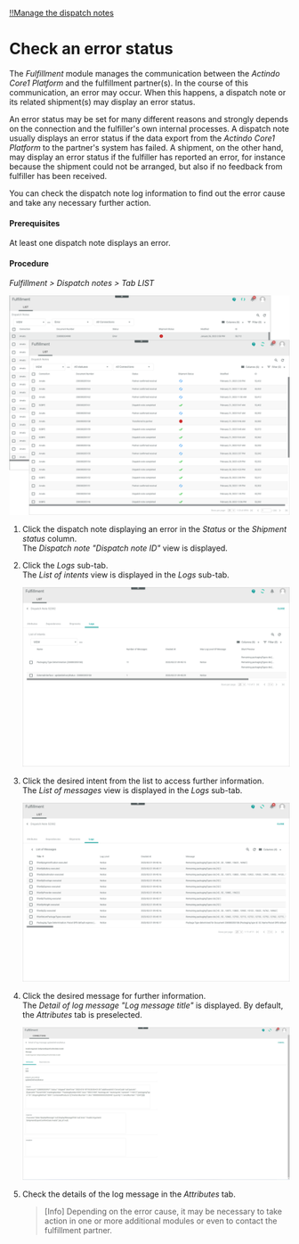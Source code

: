 [!!Manage the dispatch notes](../Operation/01_ManageDispatchNotes.md)  


# Check an error status

The *Fulfillment* module manages the communication between the *Actindo Core1 Platform* and the fulfillment partner(s). In the course of this communication, an error may occur. When this happens, a dispatch note or its related shipment(s) may display an error status.

An error status may be set for many different reasons and strongly depends on the connection and the fulfiller's own internal processes. A dispatch note usually displays an error status if the data export from the *Actindo Core1 Platform* to the partner's system has failed. A shipment, on the other hand, may display an error status if the fulfiller has reported an error, for instance because the shipment could not be arranged, but also if no feedback from fulfiller has been received.

You can check the dispatch note log information to find out the error cause and take any necessary further action.

#### Prerequisites

At least one dispatch note displays an error.

#### Procedure

*Fulfillment > Dispatch notes > Tab LIST*

![Error status](../../Assets/Screenshots/Fulfillment/DispatchNotes/DispatchNotesErrorStatus.png "[Error status]")

1. Click the dispatch note displaying an error in the *Status* or the *Shipment status* column.  
    The *Dispatch note "Dispatch note ID"* view is displayed. 

2. Click the *Logs* sub-tab.   
    The *List of intents* view is displayed in the *Logs* sub-tab.

    ![Logs](../../Assets/Screenshots/Fulfillment/DispatchNotes/DispatchNoteLogsError.png "[Logs]")

3. Click the desired intent from the list to access further information.  
    The *List of messages* view is displayed in the *Logs* sub-tab.  

    ![Messages](../../Assets/Screenshots/Fulfillment/DispatchNotes/DispatchNoteLogsMessages.png "[Messages]")

4. Click the desired message for further information.    
    The *Detail of log message "Log message title"* is displayed. By default, the *Attributes* tab is preselected.

    ![Detail of log message](../../Assets/Screenshots/Fulfillment/Logging/DetailLogMessageAttributes01.png "[Detail of log message]")

    [comment]: <> (Aus Logging genommen, passt nicht genau mit dem Fehler oben; ich kann den auch nicht reproduzieren. Screenshot hier weglassen?)

5. Check the details of the log message in the *Attributes* tab. 
    > [Info] Depending on the error cause, it may be necessary to take action in one or more additional modules or even to contact the fulfillment partner.




